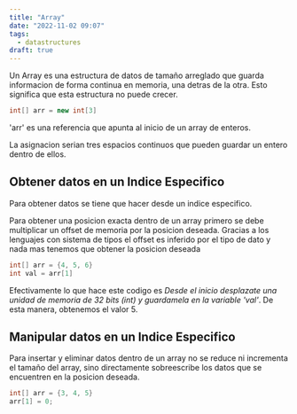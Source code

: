 ```yaml
---
title: "Array"
date: "2022-11-02 09:07"
tags: 
  - datastructures
draft: true
---
```

Un Array es una estructura de datos de tamaño arreglado que guarda informacion de forma continua en memoria, una detras de la otra. Esto significa que esta estructura no puede crecer.

```Java
int[] arr = new int[3]
```
'arr' es una referencia que apunta al inicio de un array de enteros.

La asignacion serian tres espacios continuos que pueden guardar un entero dentro de ellos.


## Obtener datos en un Indice Especifico
Para obtener datos se tiene que hacer desde un indice especifico. 

Para obtener una posicion exacta dentro de un array primero se debe multiplicar un offset de memoria por la posicion deseada. Gracias a los lenguajes con sistema de tipos el offset es inferido por el tipo de dato y nada mas tenemos que obtener la posicion deseada

```Java
int[] arr = {4, 5, 6}
int val = arr[1]
```

Efectivamente lo que hace este codigo es *Desde el inicio desplazate una unidad de memoria de 32 bits (int) y guardamela en la variable 'val'*. De esta manera, obtenemos el valor 5.

## Manipular datos en un Indice Especifico
Para insertar y eliminar datos dentro de un array no se reduce ni incrementa el tamaño del array, sino directamente sobreescribe los datos que se encuentren en la posicion deseada.

```Java
int[] arr = {3, 4, 5}
arr[1] = 0;
```


